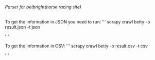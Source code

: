<h6> Parser for betbright(horse racing site) </h6>

To get the information in JSON you need to run:
'''
scrapy crawl betty -o result.json -t json

'''

To get the information in CSV:
'''
scrapy crawl betty -o result.csv -t csv

'''
